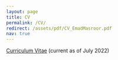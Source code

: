 ```yaml
---
layout: page
title: CV
permalink: /CV/
redirect: /assets/pdf/CV_EmadMasroor.pdf
nav: true
---
```

[Curriculum Vitae]({{emadmasroor.github.io}}/assets/pdf/Resume_Keith.pdf) (current as of July 2022)
